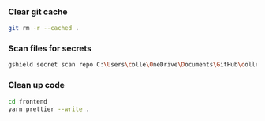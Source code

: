 ### Clear git cache

```zsh
git rm -r --cached .
```

### Scan files for secrets

```zsh
gshield secret scan repo C:\Users\colle\OneDrive\Documents\GitHub\collectedview2024
```

### Clean up code

```zsh
cd frontend
yarn prettier --write .
```
